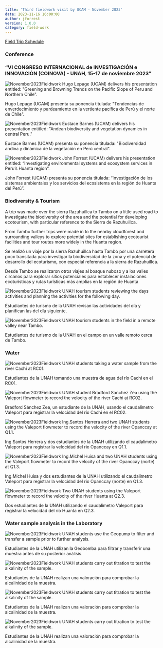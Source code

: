 ```yaml
---
title: 'Third fieldwork visit by UCAM - November 2023'
date: 2023-11-16 16:00:00 
author: jforrest
version: 1.0.0
category: field-work
---
```



[Field Trip Schedule](/assets/posts/UCAM_schedule_Nov23.pdf)


### Conference

### “VI CONGRESO INTERNACIONAL de INVESTIGACIÓN e INNOVACIÓN (COINOVA) - UNAH, 15-17 de noviembre 2023” 

![November2023Fieldwork](/assets/posts/11.23Conf.HLE.JPG)
Hugo Lepage (UCAM) delivers his presentation entitled: "Greening and Browning Trends on the Pacific Slope of Peru and Northern Chile".

Hugo Lepage (UCAM) presenta su ponencia titulada: "Tendencias de enverdecimiento y pardeamiento en la vertiente pacífica de Perú y el norte de Chile".


![November2023Fieldwork](/assets/posts/11.23Conf.EBA.JPG)
Eustace Barnes (UCAM) delivers his presentation entitled: "Andean biodiversity and vegetation dynamics in central Peru."

Eustace Barnes (UCAM) presenta su ponencia titulada: "Biodiversidad andina y dinámica de la vegetación en Perú central".


![November2023Fieldwork](/assets/posts/11.23Conf.JFO.JPG)
John Forrest (UCAM) delivers his presentation entitled: “Investigating environmental systems and ecosystem services in Peru’s Huanta region”.

John Forrest (UCAM) presenta su ponencia titulada: “Investigación de los sistemas ambientales y los servicios del ecosistema en la región de Huanta del Perú”.



### Biodiversity & Tourism

A trip was made over the sierra Razuhuillca to Tambo on a little used road to investigate the biodiversity of the area and the potential for developing ecotourism, with particular reference to the Sierra de Razuhuillca. 

From Tambo further trips were made in to the nearby cloudforest and surrounding valleys to explore potential sites for establishing ecotourist facilities and tour routes more widely in the Huanta region.


Se realizó un viaje por la sierra Razuhuillca hasta Tambo por una carretera poco transitada para investigar la biodiversidad de la zona y el potencial de desarrollo del ecoturismo, con especial referencia a la sierra de Razuhuillca. 

Desde Tambo se realizaron otros viajes al bosque nuboso y a los valles circanos para explorar sitios potenciales para establecer instalaciones ecoturísticas y rutas turísticas más amplias en la región de Huanta.


![November2023Fieldwork](/assets/posts/Tambo1.jpg)
UNAH tourism students reviewing the days activities and planning the activities for the following day.

Estudiantes de turismo de la UNAH revisan las actividades del día y planifican las del día siguiente.


![November2023Fieldwork](/assets/posts/Tambo2.jpg)
UNAH tourism students in the field in a remote valley near Tambo.

Estudiantes de turismo de la UNAH en el campo en un valle remoto cerca de Tambo.



### Water 

![November2023Fieldwork](/assets/posts/11.23RC01.JPG)
UNAH students taking a water sample from the river Cachi at RC01.

Estudiantes de la UNAH tomando una muestra de agua del río Cachi en el RC01.


![November2023Fieldwork](/assets/posts/11.23RC02.JPG)
UNAH student Bradford Sanchez Zea using the Valeport flowmeter to record the velocity of the river Cachi at RC02.

Bradford Sánchez Zea, un estudiante de la UNAH, usando el caudalímetro Valeport para registrar la velocidad del río Cachi en el RC02.


![November2023Fieldwork](/assets/posts/11.23Q1.1.JPG)
Ing.Santos Herrera and two UNAH students using the Valeport flowmeter to record the velocity of the river Opanccay at Q1.1.

Ing.Santos Herrera y dos estudiantes de la UNAH utilizando el caudalimetro Valeport para registrar la velocidad del rio Opanccay en Q1.1.


![November2023Fieldwork](/assets/posts/11.23Q1.3.JPG)
Ing.Michel Huisa and two UNAH students using the Valeport flowmeter to record the velocity of the river Opanccay (norte) at Q1.3.

Ing.Michel Huisa y dos estudiantes de la UNAH utilizando el caudalimetro Valeport para registrar la velocidad del rio Opanccay (norte) en Q1.3.


![November2023Fieldwork](/assets/posts/11.23Q2.3.JPG)
Two UNAH students using the Valeport flowmeter to record the velocity of the river Huanta at Q2.3.

Dos estudiantes de la UNAH utilizando el caudalímetro Valeport para registrar la velocidad del río Huanta en Q2.3.


### Water sample analysis in the Laboratory

![November2023Fieldwork](/assets/posts/11.23Lab1.JPG)
UNAH students use the Geopump to filter and transfer a sample prior to further analysis.

Estudiantes de la UNAH utilizan la Geobomba para filtrar y transferir una muestra antes de su posterior análisis.


![November2023Fieldwork](/assets/posts/11.23Lab2.JPG)
UNAH students carry out titration to test the alkalinity of the sample.

Estudiantes de la UNAH realizan una valoración para comprobar la alcalinidad de la muestra.


![November2023Fieldwork](/assets/posts/11.23Lab3.JPG)
UNAH students carry out titration to test the alkalinity of the sample.

Estudiantes de la UNAH realizan una valoración para comprobar la alcalinidad de la muestra.


![November2023Fieldwork](/assets/posts/11.23Lab4.JPG)
UNAH students carry out titration to test the alkalinity of the sample.

Estudiantes de la UNAH realizan una valoración para comprobar la alcalinidad de la muestra.


